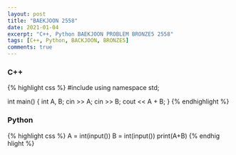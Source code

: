 ```yaml
---
layout: post
title: "BAEKJOON 2558"
date: 2021-01-04
excerpt: "C++, Python BAEKJOON PROBLEM BRONZE5 2558"
tags: [C++, Python, BACKJOON, BRONZE5]
comments: true
---
```

### C++
{% highlight css %} 
#include <iostream>
using namespace std;

int main()
{
	int A, B;
	cin >> A;
	cin >> B;
	cout << A + B;
}
{% endhighlight %}

### Python
{% highlight css %}
A = int(input())
B = int(input())
print(A+B)
{% endhig
hlight %}